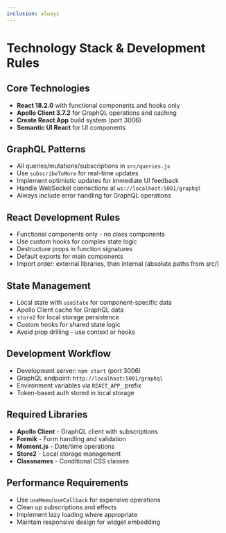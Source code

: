 ```yaml
---
inclusion: always
---
```


# Technology Stack & Development Rules

## Core Technologies
- **React 18.2.0** with functional components and hooks only
- **Apollo Client 3.7.2** for GraphQL operations and caching
- **Create React App** build system (port 3006)
- **Semantic UI React** for UI components

## GraphQL Patterns
- All queries/mutations/subscriptions in `src/queries.js`
- Use `subscribeToMore` for real-time updates
- Implement optimistic updates for immediate UI feedback
- Handle WebSocket connections at `ws://localhost:5001/graphql`
- Always include error handling for GraphQL operations

## React Development Rules
- Functional components only - no class components
- Use custom hooks for complex state logic
- Destructure props in function signatures
- Default exports for main components
- Import order: external libraries, then internal (absolute paths from src/)

## State Management
- Local state with `useState` for component-specific data
- Apollo Client cache for GraphQL data
- `store2` for local storage persistence
- Custom hooks for shared state logic
- Avoid prop drilling - use context or hooks

## Development Workflow
- Development server: `npm start` (port 3006)
- GraphQL endpoint: `http://localhost:5001/graphql`
- Environment variables via `REACT_APP_` prefix
- Token-based auth stored in local storage

## Required Libraries
- **Apollo Client** - GraphQL client with subscriptions
- **Formik** - Form handling and validation
- **Moment.js** - Date/time operations
- **Store2** - Local storage management
- **Classnames** - Conditional CSS classes

## Performance Requirements
- Use `useMemo`/`useCallback` for expensive operations
- Clean up subscriptions and effects
- Implement lazy loading where appropriate
- Maintain responsive design for widget embedding